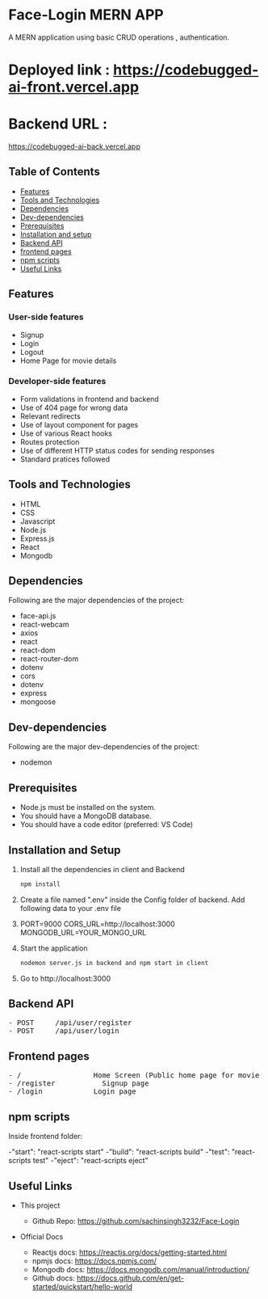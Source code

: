 # Face-Login MERN APP

A MERN application using basic CRUD operations , authentication.

# Deployed link : https://codebugged-ai-front.vercel.app
# Backend URL : 
https://codebugged-ai-back.vercel.app

## Table of Contents

- [Features](#features)
- [Tools and Technologies](#tools-and-technologies)
- [Dependencies](#dependencies)
- [Dev-dependencies](#dev-dependencies)
- [Prerequisites](#prerequisites)
- [Installation and setup](#installation-and-setup)
- [Backend API](#backend-api)
- [frontend pages](#frontend-pages)
- [npm scripts](#npm-scripts)
- [Useful Links](#useful-links)

## Features

### User-side features

- Signup
- Login
- Logout
- Home Page for movie details

### Developer-side features

- Form validations in frontend and backend
- Use of 404 page for wrong data
- Relevant redirects
- Use of layout component for pages
- Use of various React hooks
- Routes protection
- Use of different HTTP status codes for sending responses
- Standard pratices followed

## Tools and Technologies

- HTML
- CSS
- Javascript
- Node.js
- Express.js
- React
- Mongodb

## Dependencies

Following are the major dependencies of the project:

- face-api.js
- react-webcam
- axios
- react
- react-dom
- react-router-dom
- dotenv
- cors
- dotenv
- express
- mongoose

## Dev-dependencies

Following are the major dev-dependencies of the project:

- nodemon

## Prerequisites

- Node.js must be installed on the system.
- You should have a MongoDB database.
- You should have a code editor (preferred: VS Code)

## Installation and Setup

1. Install all the dependencies in client and Backend

   ```sh
   npm install
   ```

2. Create a file named ".env" inside the Config folder of backend. Add following data to your .env file
3. PORT=9000
   CORS_URL=http://localhost:3000
   MONGODB_URL=YOUR_MONGO_URL
4. Start the application

   ```sh
   nodemon server.js in backend and npm start in client
   ```

5. Go to http://localhost:3000

## Backend API

<pre>
- POST     /api/user/register
- POST     /api/user/login
</pre>

## Frontend pages

<pre>
- /                 Home Screen (Public home page for movie details for logged-in users)
- /register           Signup page
- /login            Login page
</pre>

## npm scripts

Inside frontend folder:

-"start": "react-scripts start"
-"build": "react-scripts build"
-"test": "react-scripts test"
-"eject": "react-scripts eject"

## Useful Links

- This project

  - Github Repo: https://github.com/sachinsingh3232/Face-Login

- Official Docs

  - Reactjs docs: https://reactjs.org/docs/getting-started.html
  - npmjs docs: https://docs.npmjs.com/
  - Mongodb docs: https://docs.mongodb.com/manual/introduction/
  - Github docs: https://docs.github.com/en/get-started/quickstart/hello-world
